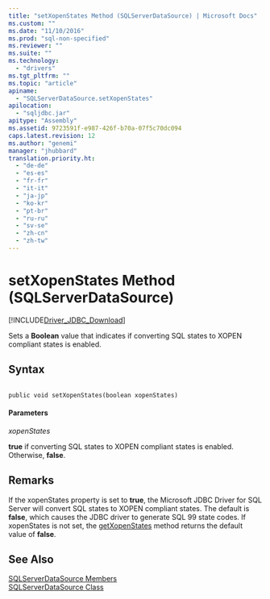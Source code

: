 ```yaml
---
title: "setXopenStates Method (SQLServerDataSource) | Microsoft Docs"
ms.custom: ""
ms.date: "11/10/2016"
ms.prod: "sql-non-specified"
ms.reviewer: ""
ms.suite: ""
ms.technology: 
  - "drivers"
ms.tgt_pltfrm: ""
ms.topic: "article"
apiname: 
  - "SQLServerDataSource.setXopenStates"
apilocation: 
  - "sqljdbc.jar"
apitype: "Assembly"
ms.assetid: 9723591f-e987-426f-b70a-07f5c70dc094
caps.latest.revision: 12
ms.author: "genemi"
manager: "jhubbard"
translation.priority.ht: 
  - "de-de"
  - "es-es"
  - "fr-fr"
  - "it-it"
  - "ja-jp"
  - "ko-kr"
  - "pt-br"
  - "ru-ru"
  - "sv-se"
  - "zh-cn"
  - "zh-tw"
---
```

# setXopenStates Method (SQLServerDataSource)
[!INCLUDE[Driver_JDBC_Download](../../../connect/jdbc/includes)]

  Sets a **Boolean** value that indicates if converting SQL states to XOPEN compliant states is enabled.  
  
## Syntax  
  
```  
  
public void setXopenStates(boolean xopenStates)  
```  
  
#### Parameters  
 *xopenStates*  
  
 **true** if converting SQL states to XOPEN compliant states is enabled. Otherwise, **false**.  
  
## Remarks  
 If the xopenStates property is set to **true**, the Microsoft JDBC Driver for SQL Server will convert SQL states to XOPEN compliant states. The default is **false**, which causes the JDBC driver to generate SQL 99 state codes. If xopenStates is not set, the [getXopenStates](../../../connect/jdbc/reference/getxopenstates-method--sqlserverdatasource-.md) method returns the default value of **false**.  
  
## See Also  
 [SQLServerDataSource Members](../../../connect/jdbc/reference/sqlserverdatasource-members.md)   
 [SQLServerDataSource Class](../../../connect/jdbc/reference/sqlserverdatasource-class.md)  
  
  